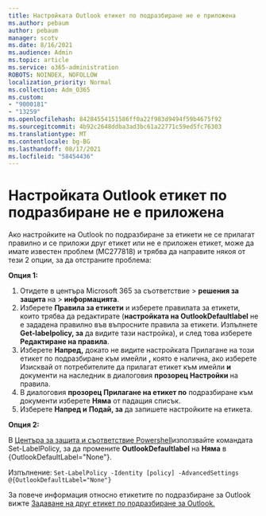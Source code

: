 ```yaml
---
title: Настройката Outlook етикет по подразбиране не е приложена
ms.author: pebaum
author: pebaum
manager: scotv
ms.date: 8/16/2021
ms.audience: Admin
ms.topic: article
ms.service: o365-administration
ROBOTS: NOINDEX, NOFOLLOW
localization_priority: Normal
ms.collection: Adm_O365
ms.custom:
- "9000181"
- "13259"
ms.openlocfilehash: 84284554151586ff0a22f983d9494f59b4675f92
ms.sourcegitcommit: 4b92c2648ddba3ad3bc61a22771c59ed5fc76303
ms.translationtype: MT
ms.contentlocale: bg-BG
ms.lasthandoff: 08/17/2021
ms.locfileid: "58454436"
---
```

# <a name="default-outlook-label-setting-not-applied"></a>Настройката Outlook етикет по подразбиране не е приложена

Ако настройките на Outlook по подразбиране за етикети не се прилагат правилно и се приложи друг етикет или не е приложен етикет, може да имате известен проблем (MC277818) и трябва да направите някоя от тези 2 опции, за да отстраните проблема:

**Опция 1:**

1. Отидете в центъра Microsoft 365 за съответствие > **решения за защита** на  >  **информацията**.
1. Изберете **Правила за етикети** и изберете правилата за етикети, които трябва да редактирате (**настройката на OutlookDefaultlabel** не е зададена правилно във въпросните правила за етикети. Изпълнете **Get-labelpolicy, за** да видите тази настройка), и след това изберете **Редактиране на правила**.
1. Изберете **Напред,** докато не видите настройката Прилагане на този етикет по подразбиране към имейли **,** която е налична, ако изберете Изисквай от потребителите да прилагат етикет към имейли **и** документи на наследник в диалоговия **прозорец Настройки** на правила.
1. В диалоговия **прозорец Прилагане на етикет по** подразбиране към документи изберете **Няма** от падащия списък.
1. Изберете **Напред и** **Подай, за** да запишете настройките на етикета.

**Опция 2:**

В [Центъра за защита и съответствие Powershell](https://docs.microsoft.com/powershell/exchange/connect-to-scc-powershell?view=exchange-ps)използвайте командата Set-LabelPolicy, за да промените **OutlookDefaultlabel** на **Няма** в {OutlookDefaultLabel="None"}.

Изпълнение: `Set-LabelPolicy -Identity [policy] -AdvancedSettings @{OutlookDefaultLabel="None"}`

За повече информация относно етикетите по подразбиране за Outlook вижте [Задаване на друг етикет по подразбиране за Outlook.](https://docs.microsoft.com/azure/information-protection/rms-client/clientv2-admin-guide-customizations#set-a-different-default-label-for-outlook)